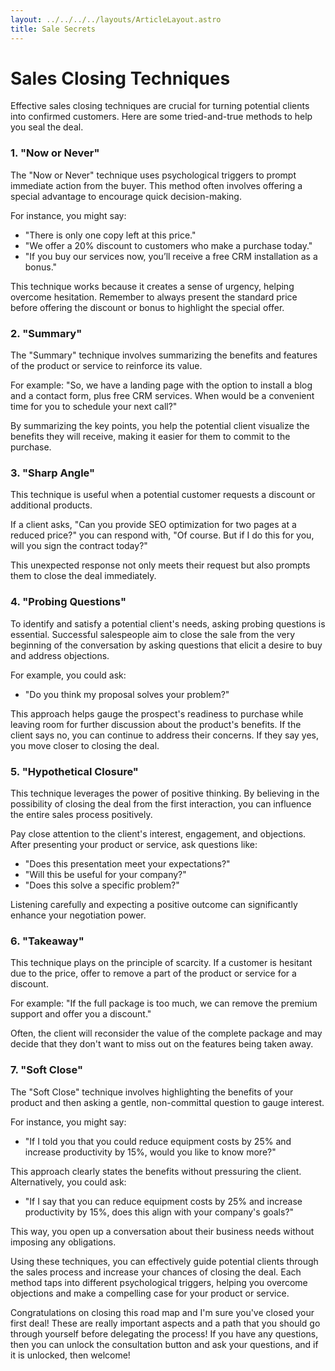 ```yaml
---
layout: ../../../../layouts/ArticleLayout.astro
title: Sale Secrets
---
```


# Sales Closing Techniques

Effective sales closing techniques are crucial for turning potential clients into confirmed customers. Here are some tried-and-true methods to help you seal the deal.

### 1. "Now or Never"

The "Now or Never" technique uses psychological triggers to prompt immediate action from the buyer. This method often involves offering a special advantage to encourage quick decision-making.

For instance, you might say:
- "There is only one copy left at this price."
- "We offer a 20% discount to customers who make a purchase today."
- "If you buy our services now, you’ll receive a free CRM installation as a bonus."

This technique works because it creates a sense of urgency, helping overcome hesitation. Remember to always present the standard price before offering the discount or bonus to highlight the special offer.

### 2. "Summary"

The "Summary" technique involves summarizing the benefits and features of the product or service to reinforce its value.

For example:
"So, we have a landing page with the option to install a blog and a contact form, plus free CRM services. When would be a convenient time for you to schedule your next call?"

By summarizing the key points, you help the potential client visualize the benefits they will receive, making it easier for them to commit to the purchase.

### 3. "Sharp Angle"

This technique is useful when a potential customer requests a discount or additional products.

If a client asks, "Can you provide SEO optimization for two pages at a reduced price?" you can respond with, "Of course. But if I do this for you, will you sign the contract today?"

This unexpected response not only meets their request but also prompts them to close the deal immediately.

### 4. "Probing Questions"

To identify and satisfy a potential client's needs, asking probing questions is essential. Successful salespeople aim to close the sale from the very beginning of the conversation by asking questions that elicit a desire to buy and address objections.

For example, you could ask:
- "Do you think my proposal solves your problem?"

This approach helps gauge the prospect's readiness to purchase while leaving room for further discussion about the product's benefits. If the client says no, you can continue to address their concerns. If they say yes, you move closer to closing the deal.

### 5. "Hypothetical Closure"

This technique leverages the power of positive thinking. By believing in the possibility of closing the deal from the first interaction, you can influence the entire sales process positively.

Pay close attention to the client's interest, engagement, and objections. After presenting your product or service, ask questions like:
- "Does this presentation meet your expectations?"
- "Will this be useful for your company?"
- "Does this solve a specific problem?"

Listening carefully and expecting a positive outcome can significantly enhance your negotiation power.

### 6. "Takeaway"

This technique plays on the principle of scarcity. If a customer is hesitant due to the price, offer to remove a part of the product or service for a discount.

For example:
"If the full package is too much, we can remove the premium support and offer you a discount."

Often, the client will reconsider the value of the complete package and may decide that they don't want to miss out on the features being taken away.

### 7. "Soft Close"

The "Soft Close" technique involves highlighting the benefits of your product and then asking a gentle, non-committal question to gauge interest.

For instance, you might say:
- "If I told you that you could reduce equipment costs by 25% and increase productivity by 15%, would you like to know more?"

This approach clearly states the benefits without pressuring the client. Alternatively, you could ask:
- "If I say that you can reduce equipment costs by 25% and increase productivity by 15%, does this align with your company's goals?"

This way, you open up a conversation about their business needs without imposing any obligations.

Using these techniques, you can effectively guide potential clients through the sales process and increase your chances of closing the deal. Each method taps into different psychological triggers, helping you overcome objections and make a compelling case for your product or service.

Congratulations on closing this road map and I'm sure you've closed your first deal! These are really important aspects and a path that you should go through yourself before delegating the process! If you have any questions, then you can unlock the consultation button and ask your questions, and if it is unlocked, then welcome!